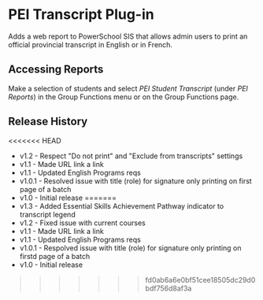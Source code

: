 # PEI Transcript Plug-in
Adds a web report to PowerSchool SIS that allows admin users to print an official provincial transcript in English or in French.

## Accessing Reports
Make a selection of students and select *PEI Student Transcript* (under *PEI Reports*) in the Group Functions menu or on the Group Functions page.

## Release History
<<<<<<< HEAD
* v1.2 - Respect "Do not print" and "Exclude from transcripts" settings
* v1.1 - Made URL link a link
* v1.1 - Updated English Programs reqs
* v1.0.1 - Resolved issue with title (role) for signature only printing on first page of a batch
* v1.0 - Initial release
=======
* v1.3 - Added Essential Skills Achievement Pathway indicator to transcript legend
* v1.2 - Fixed issue with current courses
* v1.1 - Made URL link a link
* v1.1 - Updated English Programs reqs
* v1.0.1 - Respolved issue with title (role) for signature only printing on firstd page of a batch
* v1.0 - Initial release
>>>>>>> fd0ab6a6e0bf51cee18505dc29d0bdf756d8af3a
